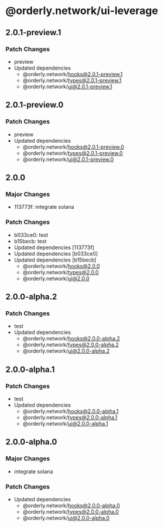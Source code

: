 # @orderly.network/ui-leverage

## 2.0.1-preview.1

### Patch Changes

- preview
- Updated dependencies
  - @orderly.network/hooks@2.0.1-preview.1
  - @orderly.network/types@2.0.1-preview.1
  - @orderly.network/ui@2.0.1-preview.1

## 2.0.1-preview.0

### Patch Changes

- preview
- Updated dependencies
  - @orderly.network/hooks@2.0.1-preview.0
  - @orderly.network/types@2.0.1-preview.0
  - @orderly.network/ui@2.0.1-preview.0

## 2.0.0

### Major Changes

- 113773f: integrate solana

### Patch Changes

- b033ce0: test
- b15becb: test
- Updated dependencies [113773f]
- Updated dependencies [b033ce0]
- Updated dependencies [b15becb]
  - @orderly.network/hooks@2.0.0
  - @orderly.network/types@2.0.0
  - @orderly.network/ui@2.0.0

## 2.0.0-alpha.2

### Patch Changes

- test
- Updated dependencies
  - @orderly.network/hooks@2.0.0-alpha.2
  - @orderly.network/types@2.0.0-alpha.2
  - @orderly.network/ui@2.0.0-alpha.2

## 2.0.0-alpha.1

### Patch Changes

- test
- Updated dependencies
  - @orderly.network/hooks@2.0.0-alpha.1
  - @orderly.network/types@2.0.0-alpha.1
  - @orderly.network/ui@2.0.0-alpha.1

## 2.0.0-alpha.0

### Major Changes

- integrate solana

### Patch Changes

- Updated dependencies
  - @orderly.network/hooks@2.0.0-alpha.0
  - @orderly.network/types@2.0.0-alpha.0
  - @orderly.network/ui@2.0.0-alpha.0
